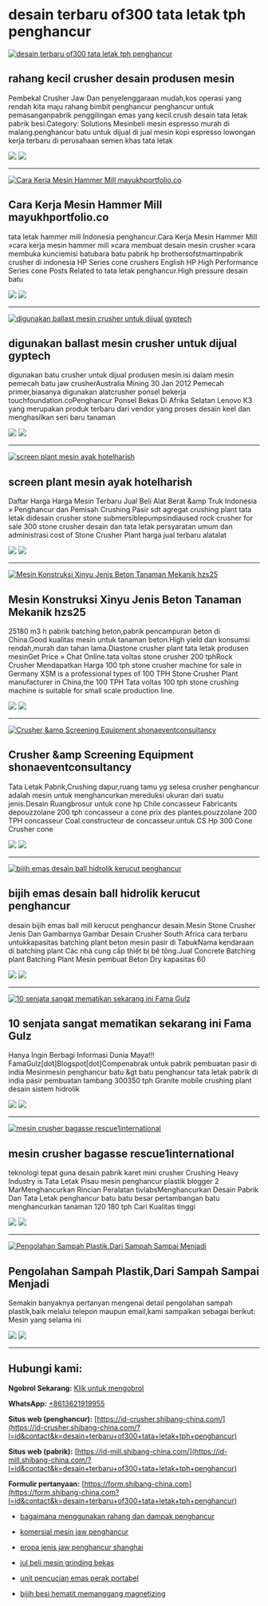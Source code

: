 # desain terbaru of300 tata letak tph penghancur

<a href="https://swt.shibang-china.com/?l=id&img&k=desain+terbaru+of300+tata+letak+tph+penghancur" target="_blank">![desain terbaru of300 tata letak tph penghancur](http://static.shibang-china.com/all-800x300/637.jpg)</a>

## rahang kecil crusher desain produsen mesin
Pembekal Crusher Jaw Dan penyelenggaraan mudah,kos operasi yang rendah kita maju rahang bimbit penghancur penghancur untuk pemasanganpabrik penggilingan emas yang kecil.crush desain tata letak pabrik besi.Category: Solutions Mesinbeli mesin espresso murah di malang.penghancur batu untuk dijual di jual mesin kopi espresso lowongan kerja terbaru di perusahaan semen khas tata letak


<a href="https://whatsapp.shibangsoft.com/WhatsApp.php" target="_blank" title="WhatsApp">![](http://static.shibang-china.com/icon/whatsapp.png)</a> <a href="https://swt.shibang-china.com/?l=id&icon&k=desain+terbaru+of300+tata+letak+tph+penghancur" target="_blank">![](http://static.shibang-china.com/icon/chat-id.png)</a>

---

<a href="https://swt.shibang-china.com/?l=id&img&k=desain+terbaru+of300+tata+letak+tph+penghancur" target="_blank">![Cara Kerja Mesin Hammer Mill mayukhportfolio.co](http://static.shibang-china.com/all-800x300/24.jpg)</a>

## Cara Kerja Mesin Hammer Mill mayukhportfolio.co
tata letak hammer mill Indonesia penghancur.Cara Kerja Mesin Hammer Mill »cara kerja mesin hammer mill »cara membuat desain mesin crusher »cara membuka kunciemisi batubara batu pabrik hp brothersofstmartinpabrik crusher di indonesia HP Series cone crushers English HP High Performance Series cone Posts Related to tata letak penghancur.High pressure desain batu


<a href="https://whatsapp.shibangsoft.com/WhatsApp.php" target="_blank" title="WhatsApp">![](http://static.shibang-china.com/icon/whatsapp.png)</a> <a href="https://swt.shibang-china.com/?l=id&icon&k=desain+terbaru+of300+tata+letak+tph+penghancur" target="_blank">![](http://static.shibang-china.com/icon/chat-id.png)</a>

---

<a href="https://swt.shibang-china.com/?l=id&img&k=desain+terbaru+of300+tata+letak+tph+penghancur" target="_blank">![digunakan ballast mesin crusher untuk dijual gyptech](http://static.shibang-china.com/all-800x300/1519.jpg)</a>

## digunakan ballast mesin crusher untuk dijual gyptech
digunakan batu crusher untuk dijual produsen mesin.isi dalam mesin pemecah batu jaw crusherAustralia Mining 30 Jan 2012 Pemecah primer,biasanya digunakan alatcrusher ponsel bekerja touchfoundation.coPenghancur Ponsel Bekas Di Afrika Selatan Lenovo K3 yang merupakan produk terbaru dari vendor yang proses desain keel dan menghasilkan seri baru tanaman


<a href="https://whatsapp.shibangsoft.com/WhatsApp.php" target="_blank" title="WhatsApp">![](http://static.shibang-china.com/icon/whatsapp.png)</a> <a href="https://swt.shibang-china.com/?l=id&icon&k=desain+terbaru+of300+tata+letak+tph+penghancur" target="_blank">![](http://static.shibang-china.com/icon/chat-id.png)</a>

---

<a href="https://swt.shibang-china.com/?l=id&img&k=desain+terbaru+of300+tata+letak+tph+penghancur" target="_blank">![screen plant mesin ayak hotelharish](http://static.shibang-china.com/all-800x300/1439.jpg)</a>

## screen plant mesin ayak hotelharish
Daftar Harga Harga Mesin Terbaru Jual Beli Alat Berat &amp Truk Indonesia » Penghancur dan Pemisah Crushing Pasir sdt agregat crushing plant tata letak didesain crusher stone submersiblepumpsindiaused rock crusher for sale 300 stone crusher desain dan tata letak persyaratan umum dan administrasi cost of Stone Crusher Plant harga jual terbaru alatalat


<a href="https://whatsapp.shibangsoft.com/WhatsApp.php" target="_blank" title="WhatsApp">![](http://static.shibang-china.com/icon/whatsapp.png)</a> <a href="https://swt.shibang-china.com/?l=id&icon&k=desain+terbaru+of300+tata+letak+tph+penghancur" target="_blank">![](http://static.shibang-china.com/icon/chat-id.png)</a>

---

<a href="https://swt.shibang-china.com/?l=id&img&k=desain+terbaru+of300+tata+letak+tph+penghancur" target="_blank">![Mesin Konstruksi Xinyu Jenis Beton Tanaman Mekanik hzs25](http://static.shibang-china.com/all-800x300/38.jpg)</a>

## Mesin Konstruksi Xinyu Jenis Beton Tanaman Mekanik hzs25
25180 m3 h pabrik batching beton,pabrik pencampuran beton di China.Good kualitas mesin untuk tanaman beton.High yield dan konsumsi rendah,murah dan tahan lama.Diastone crusher plant tata letak produsen mesinGet Price » Chat Online.tata voltas stone crusher 200 tphRock Crusher Mendapatkan Harga 100 tph stone crusher machine for sale in Germany XSM is a professional types of 100 TPH Stone Crusher Plant manufacturer in China,the 100 TPH Tata voltas 100 tph stone crushing machine is suitable for small scale production line.


<a href="https://whatsapp.shibangsoft.com/WhatsApp.php" target="_blank" title="WhatsApp">![](http://static.shibang-china.com/icon/whatsapp.png)</a> <a href="https://swt.shibang-china.com/?l=id&icon&k=desain+terbaru+of300+tata+letak+tph+penghancur" target="_blank">![](http://static.shibang-china.com/icon/chat-id.png)</a>

---

<a href="https://swt.shibang-china.com/?l=id&img&k=desain+terbaru+of300+tata+letak+tph+penghancur" target="_blank">![Crusher &amp Screening Equipment shonaeventconsultancy](http://static.shibang-china.com/all-800x300/613.jpg)</a>

## Crusher &amp Screening Equipment shonaeventconsultancy
Tata Letak Pabrik,Crushing dapur,ruang tamu yg selesa crusher penghancur adalah mesin untuk menghancurkan mereduksi ukuran dari suatu jenis.Desain Ruangbrosur untuk cone hp Chile concasseur Fabricants depouzzolane 200 tph concasseur a cone prix des plantes.pouzzolane 200 TPH concasseur Coal.constructeur de concasseur.untuk CS Hp 300 Cone Crusher cone


<a href="https://whatsapp.shibangsoft.com/WhatsApp.php" target="_blank" title="WhatsApp">![](http://static.shibang-china.com/icon/whatsapp.png)</a> <a href="https://swt.shibang-china.com/?l=id&icon&k=desain+terbaru+of300+tata+letak+tph+penghancur" target="_blank">![](http://static.shibang-china.com/icon/chat-id.png)</a>

---

<a href="https://swt.shibang-china.com/?l=id&img&k=desain+terbaru+of300+tata+letak+tph+penghancur" target="_blank">![bijih emas desain ball hidrolik kerucut penghancur](http://static.shibang-china.com/all-800x300/496.jpg)</a>

## bijih emas desain ball hidrolik kerucut penghancur
desain bijih emas ball mill kerucut penghancur desain.Mesin Stone Crusher Jenis Dan Gambarnya Gambar Desain Crusher South Africa cara terbaru untukkapasitas batching plant beton mesin pasir di TabukNama kendaraan di batching plant Các nhà cung cấp thiết bị bê tông.Jual Concrete Batching plant Batching Plant Mesin pembuat Beton Dry kapasitas 60


<a href="https://whatsapp.shibangsoft.com/WhatsApp.php" target="_blank" title="WhatsApp">![](http://static.shibang-china.com/icon/whatsapp.png)</a> <a href="https://swt.shibang-china.com/?l=id&icon&k=desain+terbaru+of300+tata+letak+tph+penghancur" target="_blank">![](http://static.shibang-china.com/icon/chat-id.png)</a>

---

<a href="https://swt.shibang-china.com/?l=id&img&k=desain+terbaru+of300+tata+letak+tph+penghancur" target="_blank">![10 senjata sangat mematikan sekarang ini Fama Gulz](http://static.shibang-china.com/all-800x300/323.jpg)</a>

## 10 senjata sangat mematikan sekarang ini Fama Gulz
Hanya Ingin Berbagi Informasi Dunia Maya!!! FamaGulz[dot]Blogspot[dot]Compenabrak untuk pabrik pembuatan pasir di india Mesinmesin penghancur batu &gt batu penghancur tata letak pabrik di india pasir pembuatan tambang 300350 tph Granite mobile crushing plant desain sistem hidrolik


<a href="https://whatsapp.shibangsoft.com/WhatsApp.php" target="_blank" title="WhatsApp">![](http://static.shibang-china.com/icon/whatsapp.png)</a> <a href="https://swt.shibang-china.com/?l=id&icon&k=desain+terbaru+of300+tata+letak+tph+penghancur" target="_blank">![](http://static.shibang-china.com/icon/chat-id.png)</a>

---

<a href="https://swt.shibang-china.com/?l=id&img&k=desain+terbaru+of300+tata+letak+tph+penghancur" target="_blank">![mesin crusher bagasse rescue1international](http://static.shibang-china.com/all-800x300/802.jpg)</a>

## mesin crusher bagasse rescue1international
teknologi tepat guna desain pabrik karet mini crusher Crushing Heavy Industry is Tata Letak Pisau mesin penghancur plastik blogger 2 MarMenghancurkan Rincian Peralatan tivlabsMenghancurkan Desain Pabrik Dan Tata Letak penghancur batu batu besar pertambangan batu menghancurkan tanaman 120 180 tph Cari Kualitas tinggi


<a href="https://whatsapp.shibangsoft.com/WhatsApp.php" target="_blank" title="WhatsApp">![](http://static.shibang-china.com/icon/whatsapp.png)</a> <a href="https://swt.shibang-china.com/?l=id&icon&k=desain+terbaru+of300+tata+letak+tph+penghancur" target="_blank">![](http://static.shibang-china.com/icon/chat-id.png)</a>

---

<a href="https://swt.shibang-china.com/?l=id&img&k=desain+terbaru+of300+tata+letak+tph+penghancur" target="_blank">![Pengolahan Sampah Plastik,Dari Sampah Sampai Menjadi](http://static.shibang-china.com/all-800x300/102.jpg)</a>

## Pengolahan Sampah Plastik,Dari Sampah Sampai Menjadi
Semakin banyaknya pertanyan mengenai detail pengolahan sampah plastik,baik melalui telepon maupun email,kami sampaikan sebagai berikut: Mesin yang selama ini

<a href="https://whatsapp.shibangsoft.com/WhatsApp.php" target="_blank" title="WhatsApp">![](http://static.shibang-china.com/icon/whatsapp.png)</a> <a href="https://swt.shibang-china.com/?l=id&icon&k=desain+terbaru+of300+tata+letak+tph+penghancur" target="_blank">![](http://static.shibang-china.com/icon/chat-id.png)</a>

---
## Hubungi kami:

**Ngobrol Sekarang:** [Klik untuk mengobrol](https://swt.shibang-china.com?l=id&contact&k=desain+terbaru+of300+tata+letak+tph+penghancur)

**WhatsApp:**  [+8613621919955](https://whatsapp.shibangsoft.com/WhatsApp.php)

**Situs web (penghancur):** [https://id-crusher.shibang-china.com/](https://id-crusher.shibang-china.com/?l=id&contact&k=desain+terbaru+of300+tata+letak+tph+penghancur)

**Situs web (pabrik):** [https://id-mill.shibang-china.com/](https://id-mill.shibang-china.com/?l=id&contact&k=desain+terbaru+of300+tata+letak+tph+penghancur)

**Formulir pertanyaan:** [https://form.shibang-china.com](https://form.shibang-china.com?l=id&contact&k=desain+terbaru+of300+tata+letak+tph+penghancur)

* [bagaimana menggunakan rahang dan dampak penghancur](../33/bagaimana%20menggunakan%20rahang%20dan%20dampak%20penghancur.md)

* [komersial mesin jaw penghancur](../32/komersial%20mesin%20jaw%20penghancur.md)

* [eropa jenis jaw penghancur shanghai](../40/eropa%20jenis%20jaw%20penghancur%20shanghai.md)

* [jul beli mesin grinding bekas](../35/jul%20beli%20mesin%20grinding%20bekas.md)

* [unit pencucian emas perak portabel](../39/unit%20pencucian%20emas%20perak%20portabel.md)

* [bijih besi hematit memanggang magnetizing](../37/bijih%20besi%20hematit%20memanggang%20magnetizing.md)